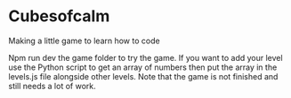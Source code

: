 # Cubesofcalm
Making a little game to learn how to code

Npm run dev the game folder to try the game.
If you want to add your level use the Python script to get an array of numbers then put the array in the levels.js file alongside other levels.
Note that the game is not finished and still needs a lot of work.
